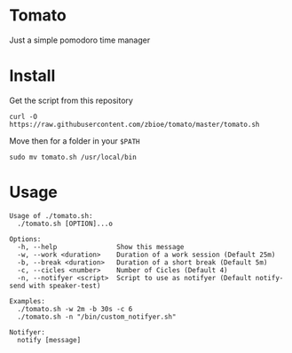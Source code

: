 # Tomato

Just a simple pomodoro time manager

# Install

Get the script from this repository
``` shell
curl -O https://raw.githubusercontent.com/zbioe/tomato/master/tomato.sh
```

Move then for a folder in your `$PATH`

``` shell
sudo mv tomato.sh /usr/local/bin
```

# Usage

``` text
Usage of ./tomato.sh:
  ./tomato.sh [OPTION]...o

Options:
  -h, --help               Show this message
  -w, --work <duration>    Duration of a work session (Default 25m)
  -b, --break <duration>   Duration of a short break (Default 5m)
  -c, --cicles <number>    Number of Cicles (Default 4)
  -n, --notifyer <script>  Script to use as notifyer (Default notify-send with speaker-test)

Examples:
  ./tomato.sh -w 2m -b 30s -c 6
  ./tomato.sh -n "/bin/custom_notifyer.sh"

Notifyer:
  notify [message]
```
